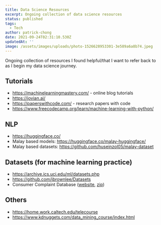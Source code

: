 ```yaml
---
title: Data Science Resources
excerpt: Ongoing collection of data science resources
status: published
tags:
  - Tech
author: patrick-chong
date: 2021-09-24T02:31:10.530Z
updatedAt: ''
image: /assets/images/uploads/photo-1526628953301-3e589a6a8b74.jpeg
---
```


Ongoing collection of resources I found helpful/that I want to refer back to as I begin my data science journey.

## Tutorials

- https://machinelearningmastery.com/ - online blog tutorials
- https://jovian.ai/
- https://paperswithcode.com/ - research papers with code
- https://www.freecodecamp.org/learn/machine-learning-with-python/

## NLP

- https://huggingface.co/
- Malay based models: https://huggingface.co/malay-huggingface/
- Malay based datasets: https://github.com/huseinzol05/malay-dataset

## Datasets (for machine learning practice)

- https://archive.ics.uci.edu/ml/datasets.php
- https://github.com/jbrownlee/Datasets
- Consumer Complaint Database ([website](https://www.consumerfinance.gov/data-research/consumer-complaints/), [zip](https://files.consumerfinance.gov/ccdb/complaints.csv.zip))

## Others

- https://home.work.caltech.edu/telecourse
- https://www.kdnuggets.com/data_mining_course/index.html
